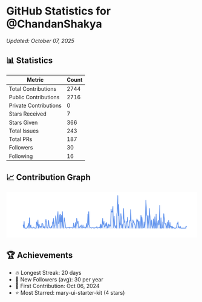 # GitHub Statistics for @ChandanShakya
*Updated: October 07, 2025*

## 📊 Statistics
| Metric | Count |
|--------|--------|
| Total Contributions | 2744 |
| Public Contributions | 2716 |
| Private Contributions | 0 |
| Stars Received | 7 |
| Stars Given | 366 |
| Total Issues | 243 |
| Total PRs | 187 |
| Followers | 30 |
| Following | 16 |

## 📈 Contribution Graph

![Contribution Graph](./contribution_graph.png)

## 🏆 Achievements

- 🔥 Longest Streak: 20 days
- 👥 New Followers (avg): 30 per year
- 📅 First Contribution: Oct 06, 2024
- ⭐ Most Starred: mary-ui-starter-kit (4 stars)
